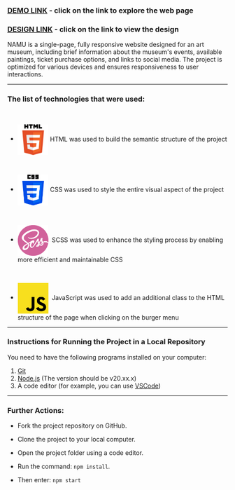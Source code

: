### [DEMO LINK](https://staner1.github.io/Museum-landing/) - click on the link to explore the web page

### [DESIGN LINK](https://www.figma.com/file/cRBCqE06cDrY3s4jX7h3iY/%D0%9D%D0%90%D0%9C%D0%A3-(Edit)?node-id=0%3A1) - сlick on the link to view the design

NAMU is a single-page, fully responsive website designed for an art museum, including brief information about the museum's events, available paintings, ticket purchase options, and links to social media.
The project is optimized for various devices and ensures responsiveness to user interactions.

---

### The list of technologies that were used:

<br>

- <img src="https://github.com/staner1/Readme-images/blob/main/images/icons/HTML5_logo_and_wordmark.svg.png?raw=true" alt="HTML" align="center" width="70"/>
  HTML was used to build the semantic structure of the project

<br>

- <img src="https://github.com/staner1/Readme-images/blob/main/images/icons/css-icon.png?raw=true" alt="CSS" align="center" width="70"/>
  CSS was used to style the entire visual aspect of the project

<br>

- <img src="https://raw.githubusercontent.com/staner1/Readme-images/087bbf7828379f785b9cdbbdc37858db931b5a95/images/icons/scss-icon.svg" alt="SCSS" align="center" width="70"/>
  &nbsp;SCSS was used to enhance the styling process by enabling more efficient and maintainable CSS

<br>


- <img src="https://raw.githubusercontent.com/staner1/Readme-images/0bb16e5e2f4725519e259e9d55e3955598f6ff4f/images/icons/javascript-logo.svg" alt="SCSS" align="center" width="70"/>
  &nbsp;JavaScript was used to add an additional class to the HTML structure of the page when clicking on the burger menu

---

### Instructions for Running the Project in a Local Repository

You need to have the following programs installed on your computer:

1. [Git](https://git-scm.com/downloads/win) <br>
2. [Node.js](https://nodejs.org/en/download/package-manager) (The version should be v20.xx.x) <br>
3. A code editor (for example, you can use [VSCode](https://code.visualstudio.com/docs/?dv=win))

---
### Further Actions:

- Fork the project repository on GitHub.

- Clone the project to your local computer.

- Open the project folder using a code editor.

- Run the command: `npm install`.

- Then enter: `npm start`
